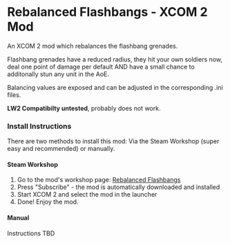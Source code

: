 # Rebalanced Flashbangs - XCOM 2 Mod
An XCOM 2 mod which rebalances the flashbang grenades.

Flashbang grenades have a reduced radius, they hit your own soldiers now, deal one point of damage per default AND have a small chance to additonally stun any unit in the AoE.

Balancing values are exposed and can be adjusted in the corresponding .ini files.

**LW2 Compatibilty untested**, probably does not work.

### Install Instructions
There are two methods to install this mod: Via the Steam Workshop (super easy and recommended) or manually.

#### Steam Workshop
 1. Go to the mod's workshop page: [Rebalanced Flashbangs](http://steamcommunity.com/sharedfiles/filedetails/?id=1058332547)
 2. Press "Subscribe" - the mod is automatically downloaded and installed
 3. Start XCOM 2 and select the mod in the launcher
 4. Done! Enjoy the mod.

#### Manual
Instructions TBD
